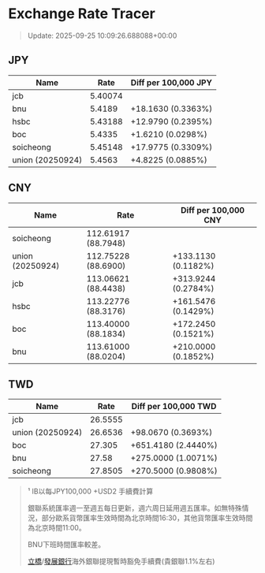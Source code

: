 # Exchange Rate Tracer

> Update: 2025-09-25 10:09:26.688088+00:00

## JPY

| Name             |    Rate | Diff per 100,000 JPY   |
|------------------|---------|------------------------|
| jcb              | 5.40074 |                        |
| bnu              | 5.4189  | +18.1630 (0.3363%)     |
| hsbc             | 5.43188 | +12.9790 (0.2395%)     |
| boc              | 5.4335  | +1.6210 (0.0298%)      |
| soicheong        | 5.45148 | +17.9775 (0.3309%)     |
| union (20250924) | 5.4563  | +4.8225 (0.0885%)      |

## CNY

| Name             | Rate                | Diff per 100,000 CNY   |
|------------------|---------------------|------------------------|
| soicheong        | 112.61917	(88.7948) |                        |
| union (20250924) | 112.75228	(88.6900) | +133.1130 (0.1182%)    |
| jcb              | 113.06621	(88.4438) | +313.9244 (0.2784%)    |
| hsbc             | 113.22776	(88.3176) | +161.5476 (0.1429%)    |
| boc              | 113.40000	(88.1834) | +172.2450 (0.1521%)    |
| bnu              | 113.61000	(88.0204) | +210.0000 (0.1852%)    |

## TWD

| Name             |    Rate | Diff per 100,000 TWD   |
|------------------|---------|------------------------|
| jcb              | 26.5555 |                        |
| union (20250924) | 26.6536 | +98.0670 (0.3693%)     |
| boc              | 27.305  | +651.4180 (2.4440%)    |
| bnu              | 27.58   | +275.0000 (1.0071%)    |
| soicheong        | 27.8505 | +270.5000 (0.9808%)    |


> ¹ IB以每JPY100,000 +USD2 手續費計算
>
> 銀聯系統匯率週一至週五每日更新，週六周日延用週五匯率。如無特殊情況，部分歐系貨幣匯率生效時間為北京時間16:30，其他貨幣匯率生效時間為北京時間11:00。
>
> BNU下班時間匯率較差。
>
> [立橋](https://www.wlbank.com.mo/uploads/ueditor/file/20181211/1544536513900230.pdf)/[發展銀行](https://www.mdb.com.mo/Service_Charges_20230728.pdf)海外銀聯提現暫時豁免手續費(貴銀聯1.1%左右)

